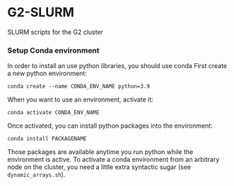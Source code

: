# G2-SLURM
SLURM scripts for the G2 cluster

### Setup Conda environment
In order to install an use python libraries, you should use conda
First create a new python environment:

    conda create --name CONDA_ENV_NAME python=3.9

When you want to use an environment, activate it:

    conda activate CONDA_ENV_NAME

Once activated, you can install python packages into the environment:

    conda install PACKAGENAME

Those packages are available anytime you run python while the environment is active. To activate a conda environment from an arbitrary node on the cluster, you need a little extra syntactic sugar (see `dynamic_arrays.sh`). 